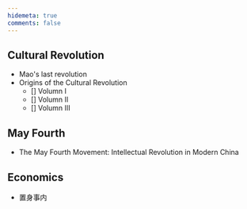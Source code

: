 ```yaml
---
hidemeta: true
comments: false
---
```


## Cultural Revolution
- Mao's last revolution
- Origins of the Cultural Revolution
    - [] Volumn I
    - [] Volumn II
    - [] Volumn III

## May Fourth
- The May Fourth Movement: Intellectual Revolution in Modern China

## Economics
- 置身事内